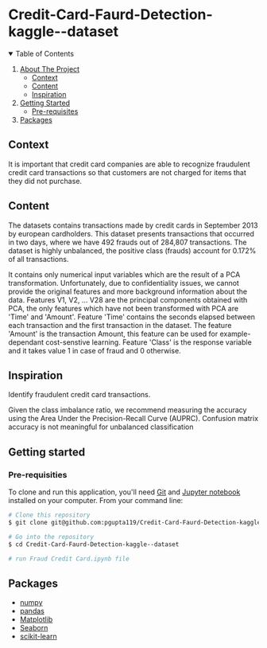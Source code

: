 # Credit-Card-Faurd-Detection-kaggle--dataset


<!-- TABLE OF CONTENTS -->
<details open="open">
  <summary>Table of Contents</summary>
  <ol>
    <li>
      <a href="#About-the-project">About The Project</a>
      <ul>
        <li><a href="#Context">Context</a></li>
        <li><a href="#Content">Content</a></li>
        <li><a href="#Inspiration">Inspiration</a></li>
      </ul>
    </li>
    <li>
      <a href="#getting-started">Getting Started</a>
      <ul>
        <li><a href="#Pre-requisites">Pre-requisites</a></li>
        <!--<li><a href="#installation">Installation</a></li>-->
      </ul>
    </li>
    <li><a href="#Packages">Packages</a></li>
    <!--<li><a href="#roadmap">Roadmap</a></li>
    <li><a href="#contributing">Contributing</a></li>
    <li><a href="#license">License</a></li>
    <li><a href="#contact">Contact</a></li>
<li><a href="#acknowledgements">Acknowledgements</a></li>-->
  </ol>
</details>

## Context

It is important that credit card companies are able to recognize fraudulent credit card transactions so that customers are not charged for items that they did not purchase.

## Content
The datasets contains transactions made by credit cards in September 2013 by european cardholders.
This dataset presents transactions that occurred in two days, where we have 492 frauds out of 284,807 transactions. The dataset is highly unbalanced, the positive class (frauds) account for 0.172% of all transactions.

It contains only numerical input variables which are the result of a PCA transformation. Unfortunately, due to confidentiality issues, we cannot provide the original features and more background information about the data. Features V1, V2, … V28 are the principal components obtained with PCA, the only features which have not been transformed with PCA are 'Time' and 'Amount'. Feature 'Time' contains the seconds elapsed between each transaction and the first transaction in the dataset. The feature 'Amount' is the transaction Amount, this feature can be used for example-dependant cost-senstive learning. Feature 'Class' is the response variable and it takes value 1 in case of fraud and 0 otherwise.


## Inspiration

Identify fraudulent credit card transactions.

Given the class imbalance ratio, we recommend measuring the accuracy using the Area Under the Precision-Recall Curve (AUPRC). Confusion matrix accuracy is not meaningful for unbalanced classification



## Getting started

### Pre-requisities

To clone and run this application, you'll need [Git](https://git-scm.com) and  [Jupyter notebook](https://test-jupyter.readthedocs.io/en/latest/install.html) installed on your computer. From your command line:

```bash
# Clone this repository
$ git clone git@github.com:pgupta119/Credit-Card-Faurd-Detection-kaggle--dataset.git

# Go into the repository
$ cd Credit-Card-Faurd-Detection-kaggle--dataset

# run Fraud Credit Card.ipynb file
```

##  Packages
* [numpy](https://numpy.org/)
* [pandas](https://pandas.pydata.org/)
* [Matplotlib](https://matplotlib.org/)
* [Seaborn](https://seaborn.pydata.org/)
* [scikit-learn](https://scikit-learn.org/stable/)

